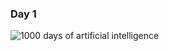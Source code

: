 ### Day 1

![1000 days of artificial intelligence](https://user-images.githubusercontent.com/5506152/48366099-43310800-e6c6-11e8-984b-14079d486bd2.jpg)


